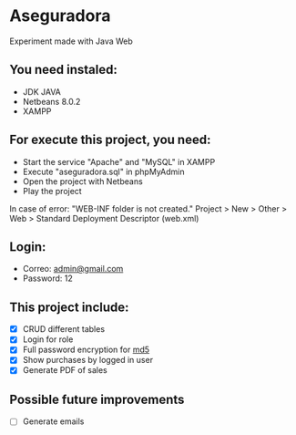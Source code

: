 # Aseguradora

Experiment made with Java Web

## You need instaled:
+ JDK JAVA
+ Netbeans 8.0.2
+ XAMPP

## For execute this project, you need: 
+ Start the service "Apache" and "MySQL" in XAMPP
+ Execute "aseguradora.sql" in phpMyAdmin
+ Open the project with Netbeans
+ Play the project

In case of error: "WEB-INF folder is not created."
Project > New > Other > Web > Standard Deployment Descriptor (web.xml)

## Login: 
+ Correo: admin@gmail.com
+ Password: 12

## This project include:
- [x] CRUD different tables
- [x] Login for role
- [x] Full password encryption for [md5](http://www.md5.cz "md5")
- [x] Show purchases by logged in user 
- [x] Generate PDF of sales

## Possible future improvements
- [ ] Generate emails
